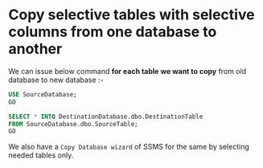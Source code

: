 # Copy selective tables with selective columns from one database to another

We can issue below command **for each table we want to copy** from old database to new database :-

```sql
USE SourceDatabase; 
GO

SELECT * INTO DestinationDatabase.dbo.DestinationTable 
FROM SourceDatabase.dbo.SourceTable; 
GO
```

We also have a `Copy Database wizard` of SSMS for the same by selecting needed tables only.